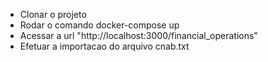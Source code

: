 - Clonar o projeto
- Rodar o comando docker-compose up
- Acessar a url "http://localhost:3000/financial_operations"
- Efetuar a importacao do arquivo cnab.txt